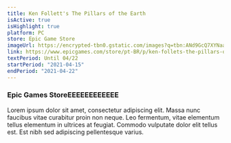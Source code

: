 ```yaml
---
title: Ken Follett's The Pillars of the Earth
isActive: true
isHighlight: true
platform: PC
store: Epic Game Store
imageUrl: https://encrypted-tbn0.gstatic.com/images?q=tbn:ANd9GcQ7XYNaaJDhpqRtgNlbDP92Y_JelUACyhqYRKKsJ94v--tb9RjJu6K0_HbSbNYlHWeutsA&usqp=CAU
link: https://www.epicgames.com/store/pt-BR/p/ken-follets-the-pillars-of-the-earth
textPeriod: Until 04/22
startPeriod: "2021-04-15"
endPeriod: "2021-04-22"
---
```

### Epic Games StoreEEEEEEEEEEEE

Lorem ipsum dolor sit amet, consectetur adipiscing elit. Massa nunc faucibus vitae curabitur proin non neque. Leo fermentum, vitae elementum tellus elementum in ultrices at feugiat. Commodo vulputate dolor elit tellus est. Est nibh sed adipiscing pellentesque varius.